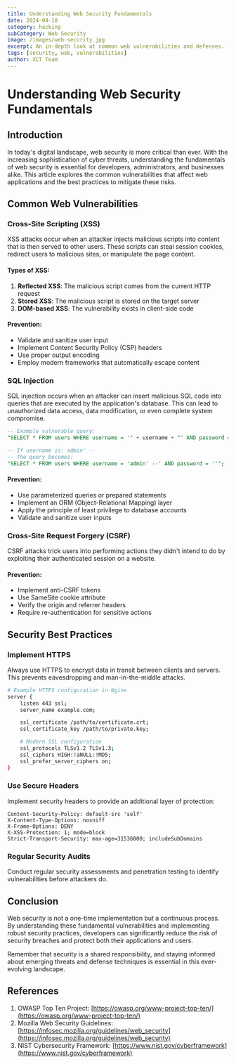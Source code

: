 ```yaml
---
title: Understanding Web Security Fundamentals
date: 2024-04-18
category: hacking
subCategory: Web Security
image: /images/web-security.jpg
excerpt: An in-depth look at common web vulnerabilities and defenses.
tags: [security, web, vulnerabilities]
author: XCT Team
---
```


# Understanding Web Security Fundamentals

## Introduction

In today's digital landscape, web security is more critical than ever. With the increasing sophistication of cyber threats, understanding the fundamentals of web security is essential for developers, administrators, and businesses alike. This article explores the common vulnerabilities that affect web applications and the best practices to mitigate these risks.

## Common Web Vulnerabilities

### Cross-Site Scripting (XSS)

XSS attacks occur when an attacker injects malicious scripts into content that is then served to other users. These scripts can steal session cookies, redirect users to malicious sites, or manipulate the page content.

#### Types of XSS:

1. **Reflected XSS**: The malicious script comes from the current HTTP request
2. **Stored XSS**: The malicious script is stored on the target server
3. **DOM-based XSS**: The vulnerability exists in client-side code

#### Prevention:

- Validate and sanitize user input
- Implement Content Security Policy (CSP) headers
- Use proper output encoding
- Employ modern frameworks that automatically escape content

### SQL Injection

SQL injection occurs when an attacker can insert malicious SQL code into queries that are executed by the application's database. This can lead to unauthorized data access, data modification, or even complete system compromise.

```sql
-- Example vulnerable query:
"SELECT * FROM users WHERE username = '" + username + "' AND password = '" + password + "'";

-- If username is: admin' --
-- The query becomes:
"SELECT * FROM users WHERE username = 'admin' --' AND password = ''";
```

#### Prevention:

- Use parameterized queries or prepared statements
- Implement an ORM (Object-Relational Mapping) layer
- Apply the principle of least privilege to database accounts
- Validate and sanitize user inputs

### Cross-Site Request Forgery (CSRF)

CSRF attacks trick users into performing actions they didn't intend to do by exploiting their authenticated session on a website.

#### Prevention:

- Implement anti-CSRF tokens
- Use SameSite cookie attribute
- Verify the origin and referrer headers
- Require re-authentication for sensitive actions

## Security Best Practices

### Implement HTTPS

Always use HTTPS to encrypt data in transit between clients and servers. This prevents eavesdropping and man-in-the-middle attacks.

```bash
# Example HTTPS configuration in Nginx
server {
    listen 443 ssl;
    server_name example.com;

    ssl_certificate /path/to/certificate.crt;
    ssl_certificate_key /path/to/private.key;

    # Modern SSL configuration
    ssl_protocols TLSv1.2 TLSv1.3;
    ssl_ciphers HIGH:!aNULL:!MD5;
    ssl_prefer_server_ciphers on;
}
```

### Use Secure Headers

Implement security headers to provide an additional layer of protection:

```
Content-Security-Policy: default-src 'self'
X-Content-Type-Options: nosniff
X-Frame-Options: DENY
X-XSS-Protection: 1; mode=block
Strict-Transport-Security: max-age=31536000; includeSubDomains
```

### Regular Security Audits

Conduct regular security assessments and penetration testing to identify vulnerabilities before attackers do.

## Conclusion

Web security is not a one-time implementation but a continuous process. By understanding these fundamental vulnerabilities and implementing robust security practices, developers can significantly reduce the risk of security breaches and protect both their applications and users.

Remember that security is a shared responsibility, and staying informed about emerging threats and defense techniques is essential in this ever-evolving landscape.

## References

1. OWASP Top Ten Project: [https://owasp.org/www-project-top-ten/](https://owasp.org/www-project-top-ten/)
2. Mozilla Web Security Guidelines: [https://infosec.mozilla.org/guidelines/web_security](https://infosec.mozilla.org/guidelines/web_security)
3. NIST Cybersecurity Framework: [https://www.nist.gov/cyberframework](https://www.nist.gov/cyberframework)
